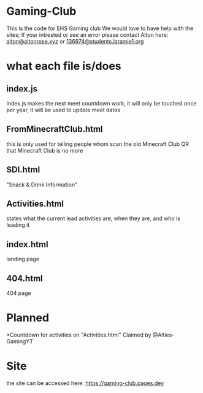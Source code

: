 # Gaming-Club
This is the code for EHS Gaming club
We would love to have help with the sites;
If your intrested or see an error please contact Alton here:
alton@altonrose.xyz or 136974@students.laramie1.org

# what each file is/does
## index.js
Index.js makes the next meet countdown work, it will only be touched once per year, it will be used to update meet dates
## FromMinecraftClub.html
this is only used for telling people whom scan the old Minecraft Club QR that Minecraft Club is no more
## SDI.html
"Snack & Drink Information"
## Activities.html
states what the current lead activities are, when they are, and who is leading it
## index.html
landing page
## 404.html
404 page

# Planned
*Countdown for activities on "Activities.html"
Claimed by @Alties-GamingYT

# Site
the site can be accessed here:
https://gaming-club.pages.dev
